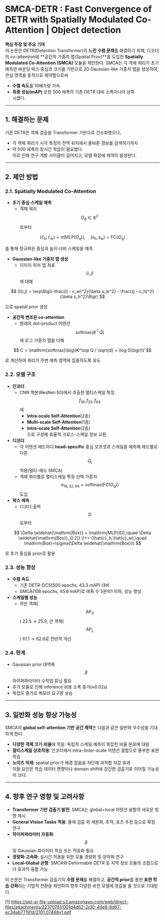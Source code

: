 # SMCA-DETR : Fast Convergence of DETR with Spatially Modulated Co-Attention | Object detection

**핵심 주장 및 주요 기여**  
이 논문은 DETR(Detection Transformer)의 **느린 수렴 문제**를 해결하기 위해, 디코더의 co-attention에 **공간적 가중치 맵(Spatial Prior)**을 도입한 **Spatially Modulated Co-Attention (SMCA)** 모듈을 제안한다. SMCA는 각 객체 쿼리가 초기 예측한 바운딩 박스 중심과 크기를 기반으로 2D Gaussian-like 가중치 맵을 생성하여, 관심 영역을 동적으로 제약함으로써  
- **수렴 속도**를 10배가량 가속  
- **최종 성능(mAP)** 또한 500 에폭의 기존 DETR 대비 소폭이나마 상회  
시켰다.

***

## 1. 해결하는 문제  
기존 DETR은 객체 검출을 Transformer 기반으로 간소화했으나,  
- 각 객체 쿼리가 시각 특징의 전역 위치에서 올바른 정보를 검색하기까지  
- 약 500 에폭의 장시간 학습이 필요했다.  
이로 인해 연구·개발 사이클이 길어지고, 모델 확장에 제약이 발생한다.

***

## 2. 제안 방법  
### 2.1. Spatially Modulated Co-Attention  
- **초기 중심·스케일 예측**  
  - 객체 쿼리 $$O_q \in \mathbb{R}^C$$로부터  

$$
      (\hat{c}_h, \hat{c}_w) = \sigma(\mathrm{MLP}(O_q)),\quad (s_h, s_w) = \mathrm{FC}(O_q)
    $$  
    
  를 통해 정규화된 중심과 높이·너비 스케일을 예측  

- **Gaussian-like 가중치 맵 생성**  
  - 이미지 피처 맵 좌표 $$(i,j)$$에 대해  

$$
      G(i,j) = \exp\Bigl(-\frac{(i - c_w)^2}{\beta s_w^2} - \frac{(j - c_h)^2}{\beta s_h^2}\Bigr)
    $$  
    
  으로 spatial prior 생성  

- **공간적 변조된 co-attention**  
  - 원래의 dot-product 어텐션 $$\mathrm{softmax}(K^\top Q)$$에 로그 가중치 맵을 더해  

$$
      C = \mathrm{softmax}\bigl(K^\top Q / \sqrt{d} + \log G\bigr)V
    $$  
    
  로 계산하여 쿼리가 주변 예측 영역에 집중하도록 유도  

### 2.2. 모델 구조  
- **인코더**  
  - CNN 백본(ResNet-50)에서 추출한 멀티스케일 특징 $$f_{16}, f_{32}, f_{64}$$에  
    - **Intra-scale Self-Attention**(2층)  
    - **Multi-scale Self-Attention**(1층)  
    - **Intra-scale Self-Attention**(2층)  
    으로 구성해 효율적 크로스-스케일 정보 교환  
- **디코더**  
  - 각 어텐션 헤드마다 **head-specific** 중심 오프셋과 스케일을 예측해 헤드별로 다른 $$G_i$$ 적용(멀티-헤드 SMCA)  
  - 객체 쿼리별로 멀티스케일 특징 선택 가중치 $$\alpha_{16,32,64}=\mathrm{softmax}(\mathrm{FC}(O_q))$$ 도입  
- **박스 예측**  
  - 디코더 출력 $$D$$로부터  

$$
      \Delta \widehat{\mathrm{Box}} = \mathrm{MLP}(D),\quad
      \Delta \widehat{\mathrm{Box}}_{[:2]} \!+= (\hat{c}_h,\hat{c}_w),\quad
      \mathrm{Box}=\sigma(\Delta \widehat{\mathrm{Box}})
    $$  
    
  로 초기 중심을 prior로 활용  

### 2.3. 성능 향상  
- **수렴 속도**  
  - 기존 DETR-DC5(500 epochs, 43.3 mAP) 대비  
  - SMCA(108 epochs, 45.6 mAP)로 에폭 수 5분의1 이하, 성능 향상  
- **스케일별 성능**  
  - 작은 객체($$\text{AP}_S$$) 22.5 → 25.9, 큰 객체($$\text{AP}_L$$) 61.1 → 62.6로 전반적 개선  

### 2.4. 한계  
- Gaussian prior 대역폭 $$\beta$$ 하이퍼파라미터 수작업 튜닝 필요  
- 추가 모듈로 인해 inference 비용 소폭 증가(≈0.02s)  
- 복잡도 증가로 메모리 요구량 상승  

***

## 3. 일반화 성능 향상 가능성  
SMCA의 **global self-attention 기반 공간 제약**은 다음과 같은 일반화 우수성을 기대하게 한다.  
- **다양한 객체 크기·비율**에 적응: 독립적 스케일 예측이 복잡한 비율 분포에 대응  
- **멀티스케일 상호작용**: 인코더에서 intra-/inter-scale 어텐션 결합으로 풍부한 표현 학습  
- **노이즈 억제**: spatial prior가 배경 잡음을 차단해 과적합 저감 효과  
이들 요인은 학습 데이터 편향이나 domain shift에 강건한 검출기로 이어질 가능성이 크다.

***

## 4. 향후 연구 영향 및 고려사항  
- **Transformer 기반 검출기 발전**: SMCA는 global+local 어텐션 융합의 새로운 방향 제시  
- **General Vision Tasks 적용**: 물체 검출 외 세분화, 추적, 포즈 추정 등으로 확장 연구  
- **하이퍼파라미터 자동화**: $$\beta$$ 및 Gaussian 파라미터 학습 또는 적응화 필요  
- **경량화·고속화**: 실시간 적용을 위한 모듈 경량화 및 양자화 연구  
- **Local–Global 균형**: SMCA와 Deformable DETR 등 지역 정보 모듈의 조합으로 더 효과적 융합 가능  

이 논문은 Transformer 검출기의 **수렴 문제**를 해결하고, **공간적 prior**를 통한 **표현 학습 강화**라는 기법적 전환을 제안하여 향후 다양한 비전 모델에 영감을 줄 것으로 기대된다.

[1] https://ppl-ai-file-upload.s3.amazonaws.com/web/direct-files/attachments/22370781/001d4d62-2c10-4de8-8d67-ec34ab77191d/2101.07448v1.pdf
